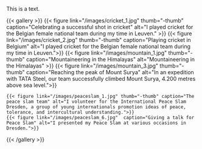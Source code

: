 
This is a text.


 <div class="headx" id="header04">


{{< gallery >}}
  {{< figure link="/images/cricket_1.jpg" thumb="-thumb" caption="Celebrating a successful shot in cricket" alt="I played cricket for the Belgian female national team during my time in Leuven." >}}
  {{< figure link="/images/cricket_2.jpg" thumb="-thumb" caption="Playing cricket in Belgium" alt="I played cricket for the Belgian female national team during my time in Leuven.">}}
  {{< figure link="/images/mountain_1.jpg" thumb="-thumb" caption="Mountaineering in the Himalayas" alt="Mountaineering in the Himalayas" >}}
  {{< figure link="/images/mountain_3.jpg" thumb="-thumb" caption="Reaching the peak of Mount Surya" alt="In an expedition with TATA Steel, our team successfully climbed Mount Surya, 4.200 metres above sea level.">}}

    {{< figure link="/images/peaceslam_1.jpg" thumb="-thumb" caption="The peace slam team" alt="I volunteer for the International Peace Slam Dresden, a group of young internationals promotion ideas of peace, tolerance, and intercultural understanding.">}}
    {{< figure link="/images/peaceslam_6.jpg"  caption="Giving a talk for Peace Slam" alt="I presented my Peace Slam at various occasions in Dresden.">}}

{{< /gallery >}}

</div>